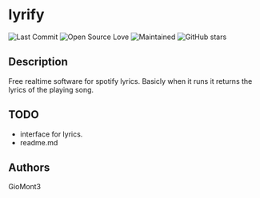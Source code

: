 # lyrify

![Last Commit](https://img.shields.io/github/last-commit/GioMontre/lyrify)
![Open Source Love](https://badges.frapsoft.com/os/v1/open-source.svg?v=103)
![Maintained](https://img.shields.io/badge/Maintained-yes-green.svg)
![GitHub stars](https://img.shields.io/github/stars/GioMontre/lyrify.svg?style=social)

## Description

Free realtime software for spotify lyrics.
Basicly when it runs it returns the lyrics of the playing song.

## TODO

- interface for lyrics.
- readme.md

## Authors

GioMont3
